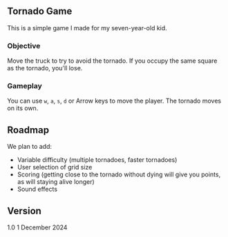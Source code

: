 ## Tornado Game

This is a simple game I made for my seven-year-old kid.

### Objective

Move the truck to try to avoid the tornado. If you occupy the same square as the tornado, you'll lose.

### Gameplay

You can use <code>w</code>, <code>a</code>, <code>s</code>, <code>d</code> or Arrow keys to move the player. The tornado moves on its own.

## Roadmap

We plan to add:

- Variable difficulty (multiple tornadoes, faster tornadoes)
- User selection of grid size
- Scoring (getting close to the tornado without dying will give you points, as will staying alive longer)
- Sound effects

## Version

1.0 1 December 2024
